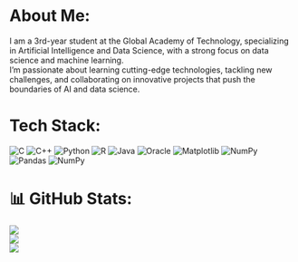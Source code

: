 # About Me:
I am a 3rd-year student at the Global Academy of Technology, specializing in Artificial Intelligence and Data Science, with a strong focus on data science and machine learning.<br> I’m passionate about learning cutting-edge technologies, tackling new challenges, and collaborating on innovative projects that push the boundaries of AI and data science.


# Tech Stack:
![C](https://img.shields.io/badge/c-%2300599C.svg?style=plastic&logo=c&logoColor=white) ![C++](https://img.shields.io/badge/c++-%2300599C.svg?style=plastic&logo=c%2B%2B&logoColor=white) ![Python](https://img.shields.io/badge/python-3670A0?style=plastic&logo=python&logoColor=ffdd54) ![R](https://img.shields.io/badge/r-%23276DC3.svg?style=plastic&logo=r&logoColor=white) ![Java](https://img.shields.io/badge/java-%23ED8B00.svg?style=plastic&logo=openjdk&logoColor=white) ![Oracle](https://img.shields.io/badge/Oracle-F80000?style=plastic&logo=oracle&logoColor=white) ![Matplotlib](https://img.shields.io/badge/Matplotlib-%23ffffff.svg?style=plastic&logo=Matplotlib&logoColor=black) ![NumPy](https://img.shields.io/badge/numpy-%23013243.svg?style=plastic&logo=numpy&logoColor=white) ![Pandas](https://img.shields.io/badge/pandas-%23150458.svg?style=plastic&logo=pandas&logoColor=white) ![NumPy](https://img.shields.io/badge/numpy-%23013243.svg?style=plastic&logo=numpy&logoColor=white)
# 📊 GitHub Stats:
![](https://github-readme-stats.vercel.app/api?username=PHarshithaa&theme=blue_navy&hide_border=false&include_all_commits=false&count_private=false)<br/>
![](https://github-readme-streak-stats.herokuapp.com/?user=PHarshithaa&theme=blue_navy&hide_border=false)<br/>
![](https://github-readme-stats.vercel.app/api/top-langs/?username=PHarshithaa&theme=blue_navy&hide_border=false&include_all_commits=false&count_private=false&layout=compact)

